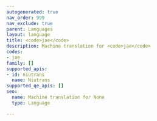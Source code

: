 ```yaml
---
autogenerated: true
nav_order: 999
nav_exclude: true
parent: Languages
layout: language
title: <code>jae</code>
description: Machine translation for <code>jae</code>
codes:
- jae
family: []
supported_apis:
- id: niutrans
  name: Niutrans
supported_qe_apis: []
seo:
  name: Machine translation for None
  type: Language

---
```


